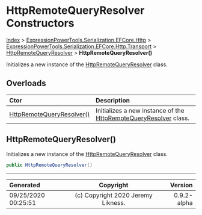 ﻿# HttpRemoteQueryResolver Constructors

[Index](../index.md) > [ExpressionPowerTools.Serialization.EFCore.Http](ExpressionPowerTools.Serialization.EFCore.Http.a.md) > [ExpressionPowerTools.Serialization.EFCore.Http.Transport](ExpressionPowerTools.Serialization.EFCore.Http.Transport.n.md) > [HttpRemoteQueryResolver](ExpressionPowerTools.Serialization.EFCore.Http.Transport.HttpRemoteQueryResolver.cs.md) > **HttpRemoteQueryResolver()**

Initializes a new instance of the [HttpRemoteQueryResolver](ExpressionPowerTools.Serialization.EFCore.Http.Transport.HttpRemoteQueryResolver.cs.md) class.

## Overloads

| Ctor | Description |
| :-- | :-- |
| [HttpRemoteQueryResolver()](#httpremotequeryresolver) | Initializes a new instance of the [HttpRemoteQueryResolver](ExpressionPowerTools.Serialization.EFCore.Http.Transport.HttpRemoteQueryResolver.cs.md) class. |

## HttpRemoteQueryResolver()

Initializes a new instance of the [HttpRemoteQueryResolver](ExpressionPowerTools.Serialization.EFCore.Http.Transport.HttpRemoteQueryResolver.cs.md) class.

```csharp
public HttpRemoteQueryResolver()
```



---

| Generated | Copyright | Version |
| :-- | :-: | --: |
| 09/25/2020 00:25:51 | (c) Copyright 2020 Jeremy Likness. | 0.9.2-alpha |
